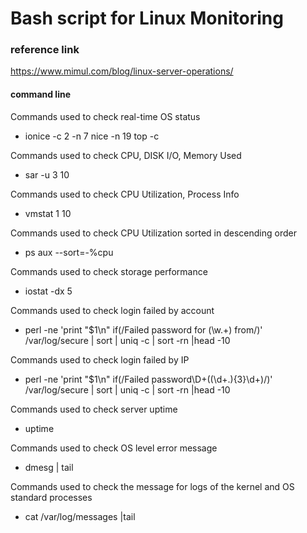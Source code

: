 Bash script for Linux Monitoring
=============

### reference link

<https://www.mimul.com/blog/linux-server-operations/>

#### command line

Commands used to check real-time OS status

* ionice -c 2 -n 7 nice -n 19 top -c

Commands used to check CPU, DISK I/O, Memory Used

* sar -u 3 10

Commands used to check CPU Utilization, Process Info

* vmstat 1 10 

Commands used to check CPU Utilization sorted in descending order

* ps aux --sort=-%cpu

Commands used to check storage performance 

* iostat -dx 5 

Commands used to check login failed by account

* perl -ne 'print "$1\n" if(/Failed password for (\w.+) from/)' /var/log/secure | sort | uniq -c | sort -rn |head -10

Commands used to check login failed by IP

* perl -ne 'print "$1\n" if(/Failed password\D+((\d+\.){3}\d+)/)' /var/log/secure | sort | uniq -c | sort -rn |head -10

Commands used to check server uptime

* uptime

Commands used to check OS level error message

* dmesg | tail
 
Commands used to check the message for logs of the kernel and OS standard processes

* cat /var/log/messages |tail